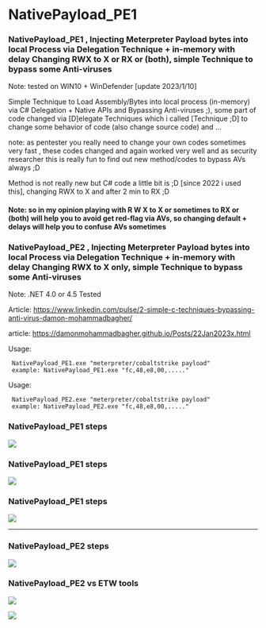 # NativePayload_PE1
### NativePayload_PE1 , Injecting Meterpreter Payload bytes into local Process via Delegation Technique + in-memory with delay Changing RWX to X or RX or (both), simple Technique to bypass some Anti-viruses

Note: tested on WIN10 + WinDefender [update 2023/1/10]

Simple Technique to Load Assembly/Bytes into local process (in-memory) via C# Delegation + Native APIs and Bypassing Anti-viruses ;), some part of code changed via [D]elegate Techniques which i called [Technique ;D] to change some behavior of code (also change source code) and ... 

note: as pentester you really need to change your own codes sometimes very fast , these codes changed and again worked very well and as security researcher this is really fun to find out new method/codes to bypass AVs always ;D

Method is not really new but C# code a little bit is ;D [since 2022 i used this], changing RWX to X and after 2 min to RX ;D 

#### Note: so in my opinion playing with R W X to X or sometimes to RX or (both) will help you to avoid get red-flag via AVs, so changing default + delays will help you to confuse AVs sometimes

### NativePayload_PE2 , Injecting Meterpreter Payload bytes into local Process via Delegation Technique + in-memory with delay Changing RWX to X only, simple Technique to bypass some Anti-viruses

Note: .NET 4.0 or 4.5 Tested

Article: https://www.linkedin.com/pulse/2-simple-c-techniques-bypassing-anti-virus-damon-mohammadbagher/

article: https://damonmohammadbagher.github.io/Posts/22Jan2023x.html

Usage: 
    
     NativePayload_PE1.exe "meterpreter/cobaltstrike payload"
     example: NativePayload_PE1.exe "fc,48,e8,00,....."
     
Usage: 
    
     NativePayload_PE2.exe "meterpreter/cobaltstrike payload"
     example: NativePayload_PE2.exe "fc,48,e8,00,....."     


### NativePayload_PE1 steps
   ![](https://github.com/DamonMohammadbagher/NativePayload_PE1/blob/main/pic/_x1.png)
   
### NativePayload_PE1 steps
   ![](https://github.com/DamonMohammadbagher/NativePayload_PE1/blob/main/pic/_x2.png)
   
### NativePayload_PE1 steps
   ![](https://github.com/DamonMohammadbagher/NativePayload_PE1/blob/main/pic/_x3.png)
   
-------------------------   

### NativePayload_PE2 steps
   ![](https://github.com/DamonMohammadbagher/NativePayload_PE1/blob/main/pic/pe2.png)   

### NativePayload_PE2 vs ETW tools
   ![](https://github.com/DamonMohammadbagher/NativePayload_PE1/blob/main/pic/pe2_blueteaming_tool.png)   
<p><a href="https://hits.seeyoufarm.com"><img src="https://hits.seeyoufarm.com/api/count/incr/badge.svg?url=https://github.com/DamonMohammadbagher/NativePayload_PE1/"/></a></p>
